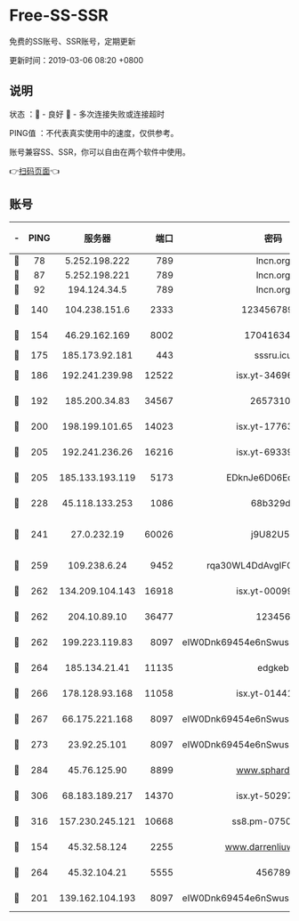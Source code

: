 # Free-SS-SSR

免费的SS账号、SSR账号，定期更新

更新时间：2019-03-06 08:20 +0800

## 说明

状态     ：🙂 - 良好 🙁 - 多次连接失败或连接超时

PING值   ：不代表真实使用中的速度，仅供参考。

账号兼容SS、SSR，你可以自由在两个软件中使用。

👉[扫码页面](https://liesauer.github.io/free-ss-ssr.github.io/)👈

## 账号

|-|PING|服务器|端口|密码|加密方式|区域|
|:----:|:----:|:-----:|-----:|:----:|:----:|:----:|
|🙂|78|5.252.198.222|789|lncn.org|rc4|JP|
|🙂|87|5.252.198.221|789|lncn.org|rc4|JP|
|🙂|92|194.124.34.5|789|lncn.org|rc4|JP|
|🙂|140|104.238.151.6|2333|12345678900|aes-256-cfb|JP|
|🙂|154|46.29.162.169|8002|1704163453|aes-256-cfb|RU|
|🙂|175|185.173.92.181|443|sssru.icu|rc4-md5|RU|
|🙂|186|192.241.239.98|12522|isx.yt-34696326|aes-256-cfb|US|
|🙂|192|185.200.34.83|34567|26573106|aes-256-cfb|US|
|🙂|200|198.199.101.65|14023|isx.yt-17763934|aes-256-cfb|US|
|🙂|205|192.241.236.26|16216|isx.yt-69339044|aes-256-cfb|US|
|🙂|205|185.133.193.119|5173|EDknJe6D06EoWDaw|aes-256-cfb|US|
|🙂|228|45.118.133.253|1086|68b329da|aes-256-cfb|SG|
|🙂|241|27.0.232.19|60026|j9U82U53|xchacha20-ietf-poly1305|HK|
|🙂|259|109.238.6.24|9452|rqa30WL4DdAvgIFG6Fs3znzTa|aes-256-cfb|FR|
|🙂|262|134.209.104.143|16918|isx.yt-00099040|aes-256-cfb|SG|
|🙂|262|204.10.89.10|36477|123456|aes-256-cfb|US|
|🙂|262|199.223.119.83|8097|eIW0Dnk69454e6nSwuspv9DmS201tQ0D|aes-256-cfb|US|
|🙂|264|185.134.21.41|11135|edgkeb|aes-256-cfb|GB|
|🙂|266|178.128.93.168|11058|isx.yt-01441117|aes-256-cfb|SG|
|🙂|267|66.175.221.168|8097|eIW0Dnk69454e6nSwuspv9DmS201tQ0D|aes-256-cfb|US|
|🙂|273|23.92.25.101|8097|eIW0Dnk69454e6nSwuspv9DmS201tQ0D|aes-256-cfb|US|
|🙂|284|45.76.125.90|8899|www.sphard.com|aes-256-cfb|JP|
|🙂|306|68.183.189.217|14370|isx.yt-50297901|aes-256-cfb|SG|
|🙂|316|157.230.245.121|10668|ss8.pm-07507043|aes-256-cfb|SG|
|🙂|154|45.32.58.124|2255|www.darrenliuwei.com|aes-256-cfb|JP|
|🙂|264|45.32.104.21|5555|456789|aes-256-cfb|SG|
|🙁|201|139.162.104.193|8097|eIW0Dnk69454e6nSwuspv9DmS201tQ0D|aes-256-cfb|JP|
